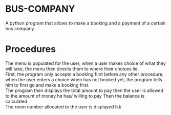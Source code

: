 # BUS-COMPANY
A python program that allows to make a booking and a payment of a certain bus company.<br />
# Procedures
The menu is populated for the user, when a user makes choice of what they will take, the menu then directs them to where their choices lie.<br />
First, the program only accepts a booking first before any other procedure, when the user enters a choice when has not booked yet, the program tells him to first go and make a booking first.<br />
The program then displays the total amount to pay then the user is allowed to the amount of money he has/ willing to pay
Then the balance is calculated.<br />
The room number allocated to the user is displayed
Ikk
